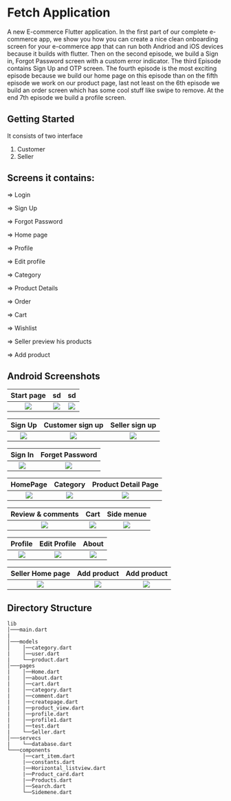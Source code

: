 # Fetch Application

A new E-commerce Flutter application.
In the first part of our complete e-commerce app, we show you how you can create a nice clean onboarding screen for your e-commerce app that can run both Andriod and iOS devices because it builds with flutter. Then on the second episode, we build a Sign in, Forgot Password screen with a custom error indicator. The third Episode contains Sign Up and OTP screen. The fourth episode is the most exciting episode because we build our home page on this episode than on the fifth episode we work on our product page, last not least on the 6th episode we build an order screen which has some cool stuff like swipe to remove. At the end 7th episode we build a profile screen.

## Getting Started

It consists of two interface

1. Customer
2. Seller

## Screens it contains:

=> Login

=> Sign Up

=> Forgot Password

=> Home page

=> Profile

=> Edit profile

=> Category

=> Product Details

=> Order

=> Cart

=> Wishlist

=> Seller preview his products

=> Add product

## Android Screenshots
|                             Start page                    |sd|sd|
|:-------------------------:|:-------------------------:|:-------------------------:|
![](https://github.com/BasmalaMagdy/software-project/blob/master/flutter_app/preview/13.jpg)|![](https://github.com/BasmalaMagdy/software-project/blob/master/flutter_app/preview/14.jpg)|![](https://github.com/BasmalaMagdy/software-project/blob/master/flutter_app/preview/15.jpg)

|      Sign Up                |      Customer sign up       |      Seller sign up         |
| :-------------------------: | :-------------------------: | :-------------------------: |
| ![](https://github.com/BasmalaMagdy/software-project/blob/master/flutter_app/preview/16.jpg) | ![](https://github.com/BasmalaMagdy/software-project/blob/master/flutter_app/preview/17.jpg) | ![](https://github.com/BasmalaMagdy/software-project/blob/master/flutter_app/preview/18.jpg) |

|              Sign In        |       Forget Password       |
| :-------------------------: | :-------------------------: |
| ![](https://github.com/BasmalaMagdy/software-project/blob/master/flutter_app/preview/19.jpg) | ![](https://github.com/BasmalaMagdy/software-project/blob/master/flutter_app/preview/20.jpg) |

|      HomePage               |           Category          |        Product Detail Page  |
| :-------------------------: | :-------------------------: | :-------------------------: |
| ![](https://github.com/BasmalaMagdy/software-project/blob/master/flutter_app/preview/1.jpg) | ![](https://github.com/BasmalaMagdy/software-project/blob/master/flutter_app/preview/2.jpg) | ![](https://github.com/BasmalaMagdy/software-project/blob/master/flutter_app/preview/3.jpg) |

|        Review & comments    |           Cart              |           Side menue        |
| :-------------------------: | :-------------------------: | :-------------------------: |
| ![](https://github.com/BasmalaMagdy/software-project/blob/master/flutter_app/preview/4.jpg) | ![](https://github.com/BasmalaMagdy/software-project/blob/master/flutter_app/preview/5.jpg) | ![](https://github.com/BasmalaMagdy/software-project/blob/master/flutter_app/preview/6.jpg) |

|      Profile        |              Edit Profile      |     About                        |
| :-------------------------: | :-------------------------: | :-------------------------: |
| ![](https://github.com/BasmalaMagdy/software-project/blob/master/flutter_app/preview/7.jpg) | ![](https://github.com/BasmalaMagdy/software-project/blob/master/flutter_app/preview/8.jpg) | ![](https://github.com/BasmalaMagdy/software-project/blob/master/flutter_app/preview/9.jpg) |

|   Seller Home page          |          Add product        |       Add product           |
| :-------------------------: | :-------------------------: | :-------------------------: |
| ![](https://github.com/BasmalaMagdy/software-project/blob/master/flutter_app/preview/10.jpg) | ![](https://github.com/BasmalaMagdy/software-project/blob/master/flutter_app/preview/11.jpg) | ![](https://github.com/BasmalaMagdy/software-project/blob/master/flutter_app/preview/12.jpg) |

## Directory Structure

```
lib
│───main.dart
|
│───models
│    │──category.dart
|    │──user.dart
|    └──product.dart
│───pages
|    │──Home.dart
|    │──about.dart
|    │──cart.dart
|    │──category.dart
|    │──comment.dart
|    │──createpage.dart
|    │──product_view.dart
|    │──profile.dart
|    │──profile1.dart
|    │──test.dart
|    └──Seller.dart
│───servecs
|    └──database.dart
└───components
     │──cart_item.dart
     |──constants.dart
     |──Horizontal_listview.dart
     |──Product_card.dart
     |──Products.dart
     │──Search.dart
     └──Sidemene.dart
```
